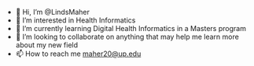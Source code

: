 - 👋 Hi, I’m @LindsMaher
- 👀 I’m interested in Health Informatics 
- 🌱 I’m currently learning Digital Health Informatics in a Masters program
- 💞️ I’m looking to collaborate on anything that may help me learn more about my new field
- 📫 How to reach me maher20@up.edu

<!---
LindsMaher/LindsMaher is a ✨ special ✨ repository because its `README.md` (this file) appears on your GitHub profile.
You can click the Preview link to take a look at your changes.
--->
